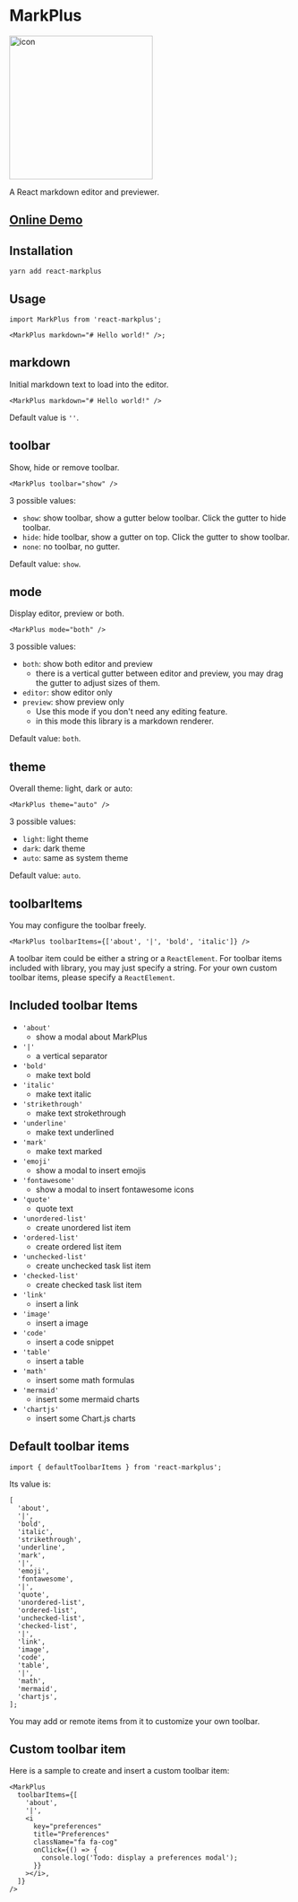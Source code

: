 # MarkPlus

<img src="https://markpluslabs.github.io/react-markplus/icon.svg" alt="icon" width="256" height="256"/>

A React markdown editor and previewer.

## [Online Demo](https://markpluslabs.github.io/react-markplus/)

## Installation

```
yarn add react-markplus
```

## Usage

```tsx
import MarkPlus from 'react-markplus';

<MarkPlus markdown="# Hello world!" />;
```

## markdown

Initial markdown text to load into the editor.

```tsx
<MarkPlus markdown="# Hello world!" />
```

Default value is `''`.

## toolbar

Show, hide or remove toolbar.

```tsx
<MarkPlus toolbar="show" />
```

3 possible values:

- `show`: show toolbar, show a gutter below toolbar. Click the gutter to hide toolbar.
- `hide`: hide toolbar, show a gutter on top. Click the gutter to show toolbar.
- `none`: no toolbar, no gutter.

Default value: `show`.

## mode

Display editor, preview or both.

```tsx
<MarkPlus mode="both" />
```

3 possible values:

- `both`: show both editor and preview
  - there is a vertical gutter between editor and preview, you may drag the gutter to adjust sizes of them.
- `editor`: show editor only
- `preview`: show preview only
  - Use this mode if you don't need any editing feature.
  - in this mode this library is a markdown renderer.

Default value: `both`.

## theme

Overall theme: light, dark or auto:

```tsx
<MarkPlus theme="auto" />
```

3 possible values:

- `light`: light theme
- `dark`: dark theme
- `auto`: same as system theme

Default value: `auto`.

## toolbarItems

You may configure the toolbar freely.

```tsx
<MarkPlus toolbarItems={['about', '|', 'bold', 'italic']} />
```

A toolbar item could be either a string or a `ReactElement`.
For toolbar items included with library, you may just specify a string.
For your own custom toolbar items, please specify a `ReactElement`.

## Included toolbar Items

- `'about'`
  - show a modal about MarkPlus
- `'|'`
  - a vertical separator
- `'bold'`
  - make text bold
- `'italic'`
  - make text italic
- `'strikethrough'`
  - make text strokethrough
- `'underline'`
  - make text underlined
- `'mark'`
  - make text marked
- `'emoji'`
  - show a modal to insert emojis
- `'fontawesome'`
  - show a modal to insert fontawesome icons
- `'quote'`
  - quote text
- `'unordered-list'`
  - create unordered list item
- `'ordered-list'`
  - create ordered list item
- `'unchecked-list'`
  - create unchecked task list item
- `'checked-list'`
  - create checked task list item
- `'link'`
  - insert a link
- `'image'`
  - insert a image
- `'code'`
  - insert a code snippet
- `'table'`
  - insert a table
- `'math'`
  - insert some math formulas
- `'mermaid'`
  - insert some mermaid charts
- `'chartjs'`
  - insert some Chart.js charts

## Default toolbar items

```tsx
import { defaultToolbarItems } from 'react-markplus';
```

Its value is:

```tsx
[
  'about',
  '|',
  'bold',
  'italic',
  'strikethrough',
  'underline',
  'mark',
  '|',
  'emoji',
  'fontawesome',
  '|',
  'quote',
  'unordered-list',
  'ordered-list',
  'unchecked-list',
  'checked-list',
  '|',
  'link',
  'image',
  'code',
  'table',
  '|',
  'math',
  'mermaid',
  'chartjs',
];
```

You may add or remote items from it to customize your own toolbar.

## Custom toolbar item

Here is a sample to create and insert a custom toolbar item:

```tsx
<MarkPlus
  toolbarItems={[
    'about',
    '|',
    <i
      key="preferences"
      title="Preferences"
      className="fa fa-cog"
      onClick={() => {
        console.log('Todo: display a preferences modal');
      }}
    ></i>,
  ]}
/>
```
